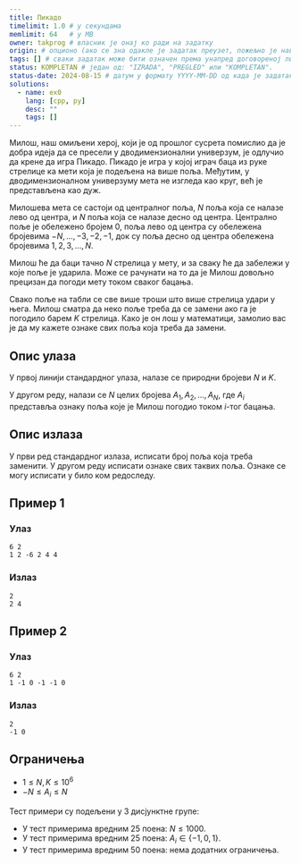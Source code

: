 ```yaml
---
title: Пикадо
timelimit: 1.0 # у секундама
memlimit: 64   # y MB
owner: takprog # власник је онај ко ради на задатку
origin: # опционо (ако се зна одакле је задатак преузет, пожељно је навести извор)
tags: [] # сваки задатак може бити означен према унапред договореној листи ознака
status: KOMPLETAN # један од: "IZRADA", "PREGLED" или "KOMPLETAN".
status-date: 2024-08-15 # датум у формату YYYY-MM-DD од када је задатак у наведеном статусу
solutions:
  - name: ex0
    lang: [cpp, py]
    desc: ""
    tags: []
---
```


Милош, наш омиљени херој, који је од прошлог сусрета помислио да је добра идеја да се пресели у дводимензионални универзум, је одлучио да крене да игра Пикадо. Пикадо је игра у којој играч баца из руке стрелице ка мети која је подељена на више поља. Међутим, у дводимензионалном универзуму мета не изгледа као круг, већ је представљена као дуж.

Милошева мета се састоји од централног поља, $N$ поља која се налазе лево од центра, и $N$ поља која се налазе десно од центра. Централно поље је обележено бројем $0$, поља лево од центра су обележена бројевима $-N, \ldots, -3, -2, -1$, док су поља десно од центра обележена бројевима $1,2,3,\dots,N$.

Милош ће да баци тачно $N$ стрелица у мету, и за сваку ће да забележи у које поље је ударила. Може се рачунати на то да је Милош довољно прецизан да погоди мету током сваког бацања. 

Свако поље на табли се све више троши што више стрелица удари у њега. Милош сматра да неко поље треба да се замени ако га је погодило барем $K$ стрелица.  Како је он лош у математици, замолио вас је да му кажете ознаке свих поља која треба да замени.

## Опис улаза

У првој линији стандардног улаза, налазе се природни бројеви $N$ и $K$.

У другом реду, налази се $N$ целих бројева $A_1, A_2, \dots,A_N$, где $A_i$ представља ознаку поља које је Милош погодио током $i$-тог бацања.

## Опис излаза

У први ред стандардног излаза, исписати број поља која треба заменити.
У другом реду исписати ознаке свих таквих поља. Ознаке се могу исписати у било ком редоследу.

## Пример 1

### Улаз

~~~
6 2
1 2 -6 2 4 4
~~~

### Излаз

~~~
2
2 4
~~~

## Пример 2

### Улаз

~~~
6 2
1 -1 0 -1 -1 0
~~~

### Излаз

~~~
2
-1 0
~~~

## Ограничења

- $1 \leq N, K \leq 10^6$
- $-N \leq A_i \leq N$

Тест примери су подељени у 3 дисјунктне групе:
- У тест примерима вредним $25$ поена: $N \leq 1000$.
- У тест примерима вредним $25$ поена: $A_i \in \{-1, 0, 1\}$.
- У тест примерима вредним $50$ поена: нема додатних ограничења.
